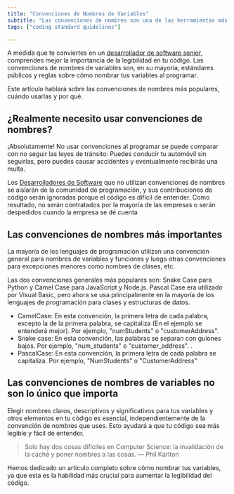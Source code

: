 ```yaml
---
title: "Convenciones de Nombres de Variables"
subtitle: "Las convenciones de nombres son una de las herramientas más efectivas para aumentar la legibilidad del código. Casi todas las empresas tienen una, y tú también deberías tener una."
tags: ["coding standard guidelines"]

---
```


A medida que te conviertes en un [desarrollador de software senior](https://4geeksacademy.com/es/coding-bootcamps/desarrollador-full-stack?lang=es), comprendes mejor la importancia de la legibilidad en tu código. Las convenciones de nombres de variables son, en su mayoría, estándares públicos y reglas sobre cómo nombrar tus variables al programar.

Este artículo hablará sobre las convenciones de nombres más populares, cuándo usarlas y por qué.

## ¿Realmente necesito usar convenciones de nombres?

¡Absolutamente! No usar convenciones al programar se puede comparar con no seguir las leyes de tránsito: Puedes conducir tu automóvil sin seguirlas, pero puedes causar accidentes y eventualmente recibirás una multa.

Los [Desarrolladores de Software](https://4geeks.com/es/read/full-stack) que no utilizan convenciones de nombres se aislarán de la comunidad de programación, y sus contribuciones de código serán ignoradas porque el código es difícil de entender. Como resultado, no serán contratados por la mayoría de las empresas o serán despedidos cuando la empresa se dé cuenta

## Las convenciones de nombres más importantes

La mayoría de los lenguajes de programación utilizan una convención general para nombres de variables y funciones y luego otras convenciones para excepciones menores como nombres de clases, etc.

Las dos convenciones generales más populares son: Snake Case para Python y Camel Case para JavaScript y Node.js. Pascal Case era utilizado por Visual Basic, pero ahora se usa principalmente en la mayoría de los lenguajes de programación para clases y estructuras de datos.

- CamelCase: En esta convención, la primera letra de cada palabra, excepto la de la primera palabra, se capitaliza (En el ejemplo se entenderá mejor). Por ejemplo, "numStudents" o "customerAddress".
- Snake case: En esta convención, las palabras se separan con guiones bajos. Por ejemplo, "num_students" o "customer_address". <!-- Puedes obtener más información sobre la [convención de nombres Snake Case aquí](/lesson/snake-case-variable-naming-convention) -->.
- PascalCase: En esta convención, la primera letra de cada palabra se capitaliza. Por ejemplo, "NumStudents" o "CustomerAddress"

## Las convenciones de nombres de variables no son lo único que importa

Elegir nombres claros, descriptivos y significativos para tus variables y otros elementos en tu código es esencial, independientemente de la convención de nombres que uses. Esto ayudará a que tu código sea más legible y fácil de entender.

> Solo hay dos cosas difíciles en Computer Science: la invalidación de la caché y poner nombres a las cosas. — Phil Karlton

Hemos dedicado un artículo completo sobre cómo nombrar tus variables, ya que esta es la habilidad más crucial para aumentar la legibilidad del código.


